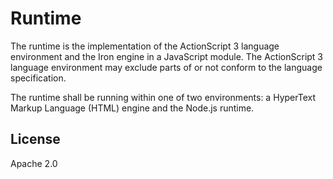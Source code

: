 # Runtime

The runtime is the implementation of the ActionScript 3 language environment and the Iron engine in a JavaScript module. The ActionScript 3 language environment may exclude parts of or not conform to the language specification.

The runtime shall be running within one of two environments: a HyperText Markup Language (HTML) engine and the Node.js runtime.

## License

Apache 2.0